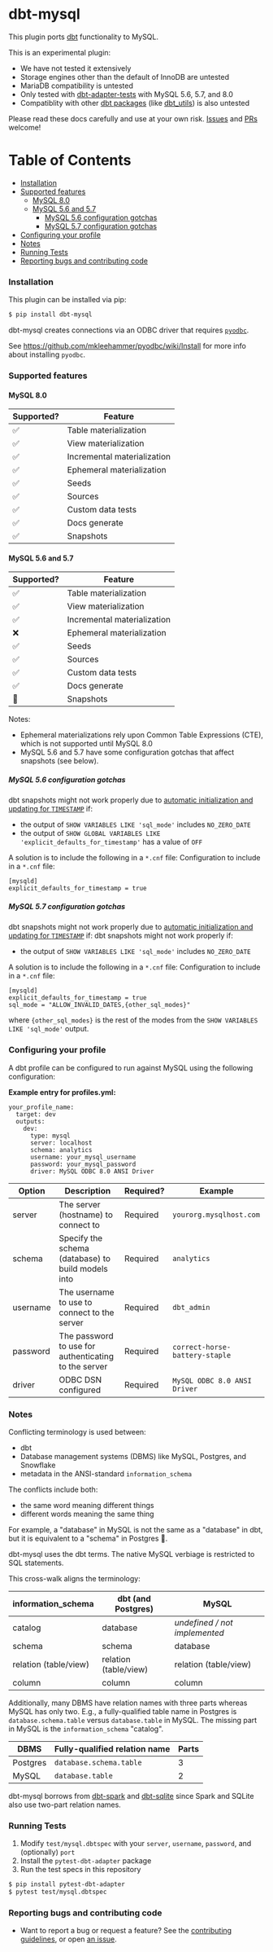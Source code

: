 # dbt-mysql

This plugin ports [dbt](https://getdbt.com) functionality to MySQL.

This is an experimental plugin:
- We have not tested it extensively
- Storage engines other than the default of InnoDB are untested
- MariaDB compatibility is untested
- Only tested with [dbt-adapter-tests](https://github.com/fishtown-analytics/dbt-adapter-tests) with MySQL 5.6, 5.7, and 8.0
- Compatiblity with other [dbt packages](https://hub.getdbt.com/) (like [dbt_utils](https://hub.getdbt.com/fishtown-analytics/dbt_utils/latest/)) is also untested

Please read these docs carefully and use at your own risk. [Issues](https://github.com/dbeatty10/dbt-mysql/issues/new) and [PRs](https://github.com/dbeatty10/dbt-mysql/blob/main/CONTRIBUTING.rst#contributing) welcome!

Table of Contents
=================

   * [Installation](#installation)
   * [Supported features](#supported-features)
      * [MySQL 8.0](#mysql-80)
      * [MySQL 5.6 and 5.7](#mysql-56-and-57)
         * [MySQL 5.6 configuration gotchas](#mysql-56-configuration-gotchas)
         * [MySQL 5.7 configuration gotchas](#mysql-57-configuration-gotchas)
   * [Configuring your profile](#configuring-your-profile)
   * [Notes](#notes)
   * [Running Tests](#running-tests)
   * [Reporting bugs and contributing code](#reporting-bugs-and-contributing-code)

### Installation
This plugin can be installed via pip:

```bash
$ pip install dbt-mysql
```

dbt-mysql creates connections via an ODBC driver that requires [`pyodbc`](https://github.com/mkleehammer/pyodbc).

See https://github.com/mkleehammer/pyodbc/wiki/Install for more info about installing `pyodbc`.

### Supported features

#### MySQL 8.0

| Supported? | Feature                           |
| ---------- | --------------------------------- |
| ✅         | Table materialization             |
| ✅         | View materialization              |
| ✅         | Incremental materialization       |
| ✅         | Ephemeral materialization         |
| ✅         | Seeds                             |
| ✅         | Sources                           |
| ✅         | Custom data tests                 |
| ✅         | Docs generate                     |
| ✅         | Snapshots                         |

#### MySQL 5.6 and 5.7

| Supported? | Feature                           |
| ---------- | --------------------------------- |
| ✅         | Table materialization             |
| ✅         | View materialization              |
| ✅         | Incremental materialization       |
| ❌         | Ephemeral materialization         |
| ✅         | Seeds                             |
| ✅         | Sources                           |
| ✅         | Custom data tests                 |
| ✅         | Docs generate                     |
| 🤷         | Snapshots                         |

Notes:
- Ephemeral materializations rely upon Common Table Expressions (CTE), which is
not supported until MySQL 8.0
- MySQL 5.6 and 5.7 have some configuration gotchas that affect snapshots (see below).

##### MySQL 5.6 configuration gotchas

dbt snapshots might not work properly due to [automatic initialization and updating for `TIMESTAMP`](https://dev.mysql.com/doc/refman/5.6/en/timestamp-initialization.html) if:
- the output of `SHOW VARIABLES LIKE 'sql_mode'` includes `NO_ZERO_DATE`
- the output of `SHOW GLOBAL VARIABLES LIKE 'explicit_defaults_for_timestamp'` has a value of `OFF`

A solution is to include the following in a `*.cnf` file:
Configuration to include in a `*.cnf` file:
```
[mysqld]
explicit_defaults_for_timestamp = true
```

##### MySQL 5.7 configuration gotchas

dbt snapshots might not work properly due to [automatic initialization and updating for `TIMESTAMP`](https://dev.mysql.com/doc/refman/5.7/en/timestamp-initialization.html) if:
dbt snapshots might not work properly if:
- the output of `SHOW VARIABLES LIKE 'sql_mode'` includes `NO_ZERO_DATE`

A solution is to include the following in a `*.cnf` file:
Configuration to include in a `*.cnf` file:
```
[mysqld]
explicit_defaults_for_timestamp = true
sql_mode = "ALLOW_INVALID_DATES,{other_sql_modes}"
```
where `{other_sql_modes}` is the rest of the modes from the `SHOW VARIABLES LIKE 'sql_mode'` output.

### Configuring your profile

A dbt profile can be configured to run against MySQL using the following configuration:

**Example entry for profiles.yml:**

```
your_profile_name:
  target: dev
  outputs:
    dev:
      type: mysql
      server: localhost
      schema: analytics
      username: your_mysql_username
      password: your_mysql_password
      driver: MySQL ODBC 8.0 ANSI Driver
```

| Option          | Description                                                                         | Required?                                                          | Example                                        |
| --------------- | ----------------------------------------------------------------------------------- | ------------------------------------------------------------------ | ---------------------------------------------- |
| server          | The server (hostname) to connect to                                                 | Required                                                           | `yourorg.mysqlhost.com`                        |
| schema          | Specify the schema (database) to build models into                                  | Required                                                           | `analytics`                                    |
| username        | The username to use to connect to the server                                        | Required                                                           | `dbt_admin`                                    |
| password        | The password to use for authenticating to the server                                | Required                                                           | `correct-horse-battery-staple`                 |
| driver          | ODBC DSN configured                                                                 | Required                                                           | `MySQL ODBC 8.0 ANSI Driver`                   |

### Notes

Conflicting terminology is used between:
- dbt
- Database management systems (DBMS) like MySQL, Postgres, and Snowflake
- metadata in the ANSI-standard `information_schema`

The conflicts include both:
- the same word meaning different things
- different words meaning the same thing

For example, a "database" in MySQL is not the same as a "database" in dbt, but it is equivalent to a "schema" in Postgres 🤯.

dbt-mysql uses the dbt terms. The native MySQL verbiage is restricted to SQL statements.

This cross-walk aligns the terminology:

| information_schema    | dbt (and Postgres)           | MySQL                            |
| --------------------- | ---------------------------- | -------------------------------- |
| catalog               |  database                    | _undefined / not implemented_    |
| schema                |  schema                      | database                         |
| relation (table/view) |  relation (table/view)       | relation (table/view)            |
| column                |  column                      | column                           |

Additionally, many DBMS have relation names with three parts whereas MySQL has only two. E.g., a fully-qualified table name in Postgres is `database.schema.table` versus `database.table` in MySQL. The missing part in MySQL is the `information_schema` "catalog".

| DBMS               | Fully-qualified relation name | Parts      |
| ------------------ | ----------------------------- | ---------- |
| Postgres           |  `database.schema.table`      | 3          |
| MySQL              |  `database.table`             | 2          |


dbt-mysql borrows from [dbt-spark](https://github.com/fishtown-analytics/dbt-spark) and [dbt-sqlite](https://github.com/codeforkjeff/dbt-sqlite) since Spark and SQLite also use two-part relation names.

### Running Tests

1. Modify `test/mysql.dbtspec` with your `server`, `username`, `password`, and (optionally) `port`
1. Install the `pytest-dbt-adapter` package
1. Run the test specs in this repository

```bash
$ pip install pytest-dbt-adapter
$ pytest test/mysql.dbtspec
```

### Reporting bugs and contributing code

-   Want to report a bug or request a feature? See the [contributing guidelines](https://github.com/dbeatty10/dbt-mysql/blob/main/CONTRIBUTING.rst#contributing), or open [an issue](https://github.com/dbeatty10/dbt-mysql/issues/new).
